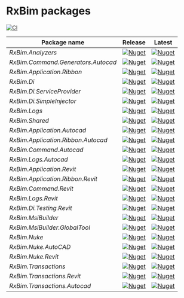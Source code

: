 # RxBim packages

[![CI](https://github.com/ReactiveBIM/RxBim/actions/workflows/CI.yml/badge.svg)](https://github.com/ReactiveBIM/RxBim/actions)

| Package name                       | Release                                                                                                                                                 | Latest                                                                                                                                                                    |
|------------------------------------|---------------------------------------------------------------------------------------------------------------------------------------------------------|---------------------------------------------------------------------------------------------------------------------------------------------------------------------------|
| *RxBim.Analyzers*                  | [![Nuget](https://img.shields.io/nuget/v/RxBim.Analyzers?style=flat)](https://www.nuget.org/packages/RxBim.Analyzers)                                   | [![Nuget](https://img.shields.io/nuget/vpre/RxBim.Analyzers?style=flat)](https://www.nuget.org/packages/RxBim.Analyzers/absoluteLatest)                                   |
| *RxBim.Command.Generators.Autocad* | [![Nuget](https://img.shields.io/nuget/v/RxBim.Command.Generators.Autocad?style=flat)](https://www.nuget.org/packages/RxBim.Command.Generators.Autocad) | [![Nuget](https://img.shields.io/nuget/vpre/RxBim.Command.Generators.Autocad?style=flat)](https://www.nuget.org/packages/RxBim.Command.Generators.Autocad/absoluteLatest) |
| *RxBim.Application.Ribbon*         | [![Nuget](https://img.shields.io/nuget/v/RxBim.Application.Ribbon?style=flat)](https://www.nuget.org/packages/RxBim.Application.Ribbon)                 | [![Nuget](https://img.shields.io/nuget/vpre/RxBim.Application.Ribbon?style=flat)](https://www.nuget.org/packages/RxBim.Application.Ribbon/absoluteLatest)                 |
| *RxBim.Di*                         | [![Nuget](https://img.shields.io/nuget/v/RxBim.Di?style=flat)](https://www.nuget.org/packages/RxBim.Di)                                                 | [![Nuget](https://img.shields.io/nuget/vpre/RxBim.Di?style=flat)](https://www.nuget.org/packages/RxBim.Di/absoluteLatest)                                                 |
| *RxBim.Di.ServiceProvider*         | [![Nuget](https://img.shields.io/nuget/v/RxBim.Di.ServiceProvider?style=flat)](https://www.nuget.org/packages/RxBim.Di.ServiceProvider)                 | [![Nuget](https://img.shields.io/nuget/vpre/RxBim.Di.ServiceProvider?style=flat)](https://www.nuget.org/packages/RxBim.Di.ServiceProvider/absoluteLatest)                 |
| *RxBim.Di.SimpleInjector*          | [![Nuget](https://img.shields.io/nuget/v/RxBim.Di.SimpleInjector?style=flat)](https://www.nuget.org/packages/RxBim.Di.SimpleInjector)                   | [![Nuget](https://img.shields.io/nuget/vpre/RxBim.Di.SimpleInjector?style=flat)](https://www.nuget.org/packages/RxBim.Di.SimpleInjector/absoluteLatest)                   |
| *RxBim.Logs*                       | [![Nuget](https://img.shields.io/nuget/v/RxBim.Logs?style=flat)](https://www.nuget.org/packages/RxBim.Logs)                                             | [![Nuget](https://img.shields.io/nuget/vpre/RxBim.Logs?style=flat)](https://www.nuget.org/packages/RxBim.Logs/absoluteLatest)                                             |
| *RxBim.Shared*                     | [![Nuget](https://img.shields.io/nuget/v/RxBim.Shared?style=flat)](https://www.nuget.org/packages/RxBim.Shared)                                         | [![Nuget](https://img.shields.io/nuget/vpre/RxBim.Shared?style=flat)](https://www.nuget.org/packages/RxBim.Shared/absoluteLatest)                                         |
| *RxBim.Application.Autocad*        | [![Nuget](https://img.shields.io/nuget/v/RxBim.Application.Autocad?style=flat)](https://www.nuget.org/packages/RxBim.Application.Autocad)               | [![Nuget](https://img.shields.io/nuget/vpre/RxBim.Application.Autocad?style=flat)](https://www.nuget.org/packages/RxBim.Application.Autocad/absoluteLatest)               |
| *RxBim.Application.Ribbon.Autocad* | [![Nuget](https://img.shields.io/nuget/v/RxBim.Application.Ribbon.Autocad?style=flat)](https://www.nuget.org/packages/RxBim.Application.Ribbon.Autocad) | [![Nuget](https://img.shields.io/nuget/vpre/RxBim.Application.Ribbon.Autocad?style=flat)](https://www.nuget.org/packages/RxBim.Application.Ribbon.Autocad/absoluteLatest) |
| *RxBim.Command.Autocad*            | [![Nuget](https://img.shields.io/nuget/v/RxBim.Command.Autocad?style=flat)](https://www.nuget.org/packages/RxBim.Command.Autocad)                       | [![Nuget](https://img.shields.io/nuget/vpre/RxBim.Command.Autocad?style=flat)](https://www.nuget.org/packages/RxBim.Command.Autocad/absoluteLatest)                       |
| *RxBim.Logs.Autocad*               | [![Nuget](https://img.shields.io/nuget/v/RxBim.Logs.Autocad?style=flat)](https://www.nuget.org/packages/RxBim.Logs.Autocad)                             | [![Nuget](https://img.shields.io/nuget/vpre/RxBim.Logs.Autocad?style=flat)](https://www.nuget.org/packages/RxBim.Logs.Autocad/absoluteLatest)                             |
| *RxBim.Application.Revit*          | [![Nuget](https://img.shields.io/nuget/v/RxBim.Application.Revit?style=flat)](https://www.nuget.org/packages/RxBim.Application.Revit)                   | [![Nuget](https://img.shields.io/nuget/vpre/RxBim.Application.Revit?style=flat)](https://www.nuget.org/packages/RxBim.Application.Revit/absoluteLatest)                   |
| *RxBim.Application.Ribbon.Revit*   | [![Nuget](https://img.shields.io/nuget/v/RxBim.Application.Ribbon.Revit?style=flat)](https://www.nuget.org/packages/RxBim.Application.Ribbon.Revit)     | [![Nuget](https://img.shields.io/nuget/vpre/RxBim.Application.Ribbon.Revit?style=flat)](https://www.nuget.org/packages/RxBim.Application.Ribbon.Revit/absoluteLatest)     |
| *RxBim.Command.Revit*              | [![Nuget](https://img.shields.io/nuget/v/RxBim.Command.Revit?style=flat)](https://www.nuget.org/packages/xBim.Command.Revit)                            | [![Nuget](https://img.shields.io/nuget/vpre/RxBim.Command.Revit?style=flat)](https://www.nuget.org/packages/xBim.Command.Revit/absoluteLatest)                            |
| *RxBim.Logs.Revit*                 | [![Nuget](https://img.shields.io/nuget/v/RxBim.Logs.Revit?style=flat)](https://www.nuget.org/packages/RxBim.Logs.Revit)                                 | [![Nuget](https://img.shields.io/nuget/vpre/RxBim.Logs.Revit?style=flat)](https://www.nuget.org/packages/RxBim.Logs.Revit/absoluteLatest)                                 |
| *RxBim.Di.Testing.Revit*           | [![Nuget](https://img.shields.io/nuget/v/RxBim.Di.Testing.Revit?style=flat)](https://www.nuget.org/packages/RxBim.Di.Testing.Revit)                     | [![Nuget](https://img.shields.io/nuget/vpre/RxBim.Di.Testing.Revit?style=flat)](https://www.nuget.org/packages/RxBim.Di.Testing.Revit/absoluteLatest)                     |
| *RxBim.MsiBuilder*                 | [![Nuget](https://img.shields.io/nuget/v/RxBim.MsiBuilder?style=flat)](https://www.nuget.org/packages/RxBim.MsiBuilder)                                 | [![Nuget](https://img.shields.io/nuget/vpre/RxBim.MsiBuilder?style=flat)](https://www.nuget.org/packages/RxBim.MsiBuilder/absoluteLatest)                                 |
| *RxBim.MsiBuilder.GlobalTool*      | [![Nuget](https://img.shields.io/nuget/v/RxBim.MsiBuilder.GlobalTool?style=flat)](https://www.nuget.org/packages/RxBim.MsiBuilder.GlobalTool)           | [![Nuget](https://img.shields.io/nuget/vpre/RxBim.MsiBuilder.GlobalTool?style=flat)](https://www.nuget.org/packages/RxBim.MsiBuilder.GlobalTool/absoluteLatest)           |
| *RxBim.Nuke*                       | [![Nuget](https://img.shields.io/nuget/v/RxBim.Nuke?style=flat)](https://www.nuget.org/packages/RxBim.Nuke)                                             | [![Nuget](https://img.shields.io/nuget/vpre/RxBim.Nuke?style=flat)](https://www.nuget.org/packages/RxBim.Nuke/absoluteLatest)                                             |
| *RxBim.Nuke.AutoCAD*               | [![Nuget](https://img.shields.io/nuget/v/RxBim.Nuke.AutoCAD?style=flat)](https://www.nuget.org/packages/RxBim.Nuke.AutoCAD)                             | [![Nuget](https://img.shields.io/nuget/vpre/RxBim.Nuke.AutoCAD?style=flat)](https://www.nuget.org/packages/RxBim.Nuke.AutoCAD/absoluteLatest)                             |
| *RxBim.Nuke.Revit*                 | [![Nuget](https://img.shields.io/nuget/v/RxBim.Nuke.Revit?style=flat)](https://www.nuget.org/packages/RxBim.Nuke.Revit)                                 | [![Nuget](https://img.shields.io/nuget/vpre/RxBim.Nuke.Revit?style=flat)](https://www.nuget.org/packages/RxBim.Nuke.Revit/absoluteLatest)                                 |
| *RxBim.Transactions*               | [![Nuget](https://img.shields.io/nuget/v/RxBim.Transactions?style=flat)](https://www.nuget.org/packages/RxBim.Transactions)                             | [![Nuget](https://img.shields.io/nuget/vpre/RxBim.Transactions?style=flat)](https://www.nuget.org/packages/RxBim.Transactions/absoluteLatest)                             |
| *RxBim.Transactions.Revit*         | [![Nuget](https://img.shields.io/nuget/v/RxBim.Transactions.Revit?style=flat)](https://www.nuget.org/packages/RxBim.Transactions.Revit)                 | [![Nuget](https://img.shields.io/nuget/vpre/RxBim.Transactions.Revit?style=flat)](https://www.nuget.org/packages/RxBim.Transactions.Revit/absoluteLatest)                 |
| *RxBim.Transactions.Autocad*       | [![Nuget](https://img.shields.io/nuget/v/RxBim.Transactions.Autocad?style=flat)](https://www.nuget.org/packages/RxBim.Transactions.Autocad)             | [![Nuget](https://img.shields.io/nuget/vpre/RxBim.Transactions.Autocad?style=flat)](https://www.nuget.org/packages/RxBim.Transactions.Autocad/absoluteLatest)             |
